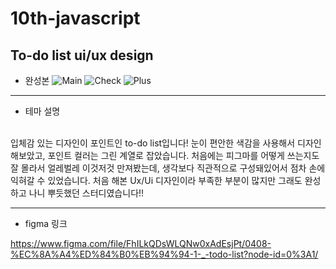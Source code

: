 # 10th-javascript
To-do list ui/ux design 
----------------------
- 완성본 
![Main](https://lh3.googleusercontent.com/fife/AAWUweWynJYzD_gPuC4F52cvog5C8voNn6mjPpNdfuvMQpiE7zn_vx6AiZAogyyGjSsbQFF8chL59d78q6iq3GsgFSRGOhXWQXmBYBu7QaL7cCtcuICol1o7PgL-wkbP-WgEoJU35W5NKisEii8kAl06eRHDqGRVxPddX3aTF2EV8xTPYGVtmSupndbRus16o9i16YxOUi1qPOnWBhr-hifTao2symiowfDBW08TZzsIYyadVf6Vi2hIbU5Cg7NqQ4RgEzIcPK1BCVc5CjfA96vvQjZjJVDh3ZBJHFYxYrR0-vgslJVmyB2ALb4DovS4L8hLahs-O3OXzqp41mWe-A4nMfzY6y2qDRXkkrkpBA2O1tXC4iyIbF4sqeWVj8ARMhpUNXZUIFMCvqTZSHrmrT-dg_SlunVt-5PU1uSJgiJEMTQsRlozlHng0KILgk6P171gLA2LfJCsmKFArJ30HRwoByPVq1djVX_d4almC66gkb1M2TgmnyhYWMfLelHWKm-PUQ9nLrqeFvF2uAQlm03PUi89LR2LjicZBGuXAtFb1KWffxV44QPAqsx19h1pS-1vKas-tNZe1XH5J6ir6ZCa7jAHQE8BfYpLFPC27wk5ukCwk2l1ZpR9T-jgo0RpsM0VhrJNAcETUsCFpv_0dkgvNCEs2G0BMaZumg4_hDds2IO3iLfWoz-uvCjBsud_-KZ_Ud6gS2TLww5gWP7htto-QTJqAwfDZ1OMZC7kT7odF8MxLDVp3wJSKEpWbvh5zCIhhONWZb38kZ1Hmw=w2880-h1382)
![Check](https://lh3.googleusercontent.com/fife/AAWUweUAl8tVmFNJ8YrAKuObjSADf-esepxnewIrsGbr-NVuyliWFv3IlFQ9g02F4eU_XpFtBHbDYl_cSlEtCrYgqcR73kF7JlJJa6VU5wUp96IvtUKQo05D7tPySQNHtzx4MOTVAdNV4XhLk32gk9D5JUBaVffE2YChXdh_mMBarm8s1ObdHK1qmhkhScDkHGuTIc2oFzf_jl7RmRZUNXWm16Y-cB1CX2wySV_MIjRAS9przt0v4DAJnH6qADoTQcTv3yAWjudUpv-d7LMfaHSETiQn6yonEyXFBle6Czll1AAITbgFCrCgroGRs5PC8L0SJY9qvGEoU-ZNygnT5tthQtLh-OtpvW3eQiStI6hNg8S49QDiIwzuZZG6nABVPyO2jGQpkXdN1rQQ1Cnz0fjshinD9mCk3ZsAB0AiKT4mcaHzcs8pET3VFpX9DO2uzILjPAx7bdRQXU4jjWAHQtzoDHSfmaYD7Wjy39uBjyd7tCUqnvXysr3xEyz35WaNDX_lWfscK67RgE32Ne_yL-QHbXrtizLE2-C3fNemzR-bgH4P8fRl_slG44MTzorpRnMRdxxNOmKnukxrRlfkKNgNedaTgzH39ftzpdEA-Dove9Cig9gzGUK5s12ZnQ24hVs-IDy1xZEEGlhy2SvbeSBeI_ZWtbuTuw8jI7xQshsO8Sh7w4OXIT3uqaifdoxc5kjNaS8zdFhq9BglnUCO8cLxctLgbDoacWEXipVo8F-OMj9j_xAgqzPCH0VA-hI5FSbnujUTUD7ZuhlnIg=w2880-h1382)
![Plus](https://lh3.googleusercontent.com/fife/AAWUweXEJre46C3YK2FWeb_aYhBNXSNphh9x7TR4hkVqorv2qyxaNw7eJbs4GTWnd1-EO8JizhmHA-3BqK8VCTI_VesLJJF0g78ya9LdtCNFTHwWYFPq09Nl5l9EHPko6at5eAVzDyVy1TqR2OKbL_49fU5WMqzxelVh3YG4Z2UDuZrhYFZY9TbEGd9VoVT9p3kt5KIPvf5D_FyZ5gb8ZQY5Ilb6EoXpIYMDbObJ7930ebBqEgPrRqgwM14ReRFCo_fT8hNgtuT4pBg3y5iz8ogP64NLjS6pm8Ag_7h1cJTXAHNKcuSYxQdYoTKoL1u1nr3826bmH9-otUqx2s738V5UMdh7S_rsyHthLoX9TpHQ91YEhdbf821_RcvLS6NziDYLaEEOhlu-vVqdsQkxXMpBTQBnd5IYgZB_1Ju-CnN-Pdn7E1sj5gDugmy8lJHGieYJqJexsluH6F6KYD_b_w6I83Nbl0fFy4-0YR2sBwj4ceOUKubCviblYAw2u38EzFB1JwTo53YUadIiEubkIVaLLUTH5-mUPbZLJ-FMpHW-rZSwSCUIEAGq231OVEiEak3Ma-7jPcV-bPbr8LRHg-0yDyDi-UaJUTNzXyASJRup9drUimVc3v46y4cSgaVOkQKjytYHW0ZTa0IWuK4OJ7ppgnhMwECHKOaaCS4V4TaAJJIH0QOgnWIJh7TlAQRYKKo9S0N82x0C1XlwHvXFcAY7EShMPUSrxg363lghJ_hKa731WG_Tmvr59HAzYYAF-TemLwC2JtP1IWQsUg=w1770-h1382)

* * *
- 테마 설명
 </br>
입체감 있는 디자인이 포인트인 to-do list입니다!
눈이 편안한 색감을 사용해서 디자인해보았고, 포인트 컬러는 그린 계열로 잡았습니다.
처음에는 피그마를 어떻게 쓰는지도 잘 몰라서 얼레벌레 이것저것 만져봤는데, 생각보다 직관적으로 구성돼있어서 점차 손에 익혀갈 수 있었습니다.
처음 해본 Ux/Ui 디자인이라 부족한 부분이 많지만 그래도 완성하고 나니 뿌듯했던 스터디였습니다!!
</br>

* * *
- figma 링크

<https://www.figma.com/file/FhILkQDsWLQNw0xAdEsjPt/0408-%EC%8A%A4%ED%84%B0%EB%94%94-1-_-todo-list?node-id=0%3A1/>
